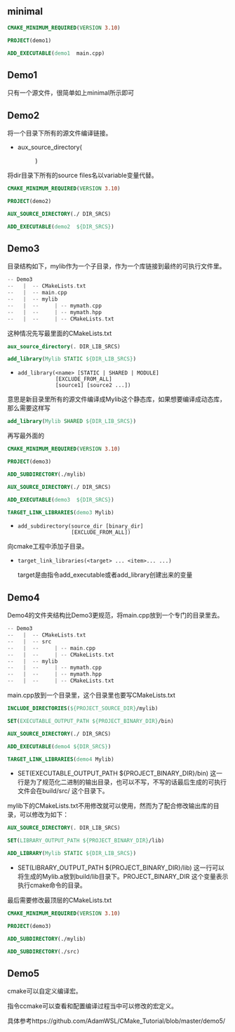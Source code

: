 ## minimal

~~~cmake
CMAKE_MINIMUM_REQUIRED(VERSION 3.10)

PROJECT(demo1)

ADD_EXECUTABLE(demo1  main.cpp)
~~~



## Demo1

只有一个源文件，很简单如上minimal所示即可



## Demo2

将一个目录下所有的源文件编译链接。

* aux_source_directory(<dir> <variable>)

将dir目录下所有的source files名以variable变量代替。

~~~cmake
CMAKE_MINIMUM_REQUIRED(VERSION 3.10)

PROJECT(demo2)

AUX_SOURCE_DIRECTORY(./ DIR_SRCS)

ADD_EXECUTABLE(demo2  ${DIR_SRCS})
~~~



## Demo3

目录结构如下，mylib作为一个子目录，作为一个库链接到最终的可执行文件里。

~~~cpp
-- Demo3
--   |  -- CMakeLists.txt
--   |  -- main.cpp
--   |  -- mylib
--   |  --     | -- mymath.cpp
--   |  --     | -- mymath.hpp
--   |  --     | -- CMakeLists.txt
~~~

这种情况先写最里面的CMakeLists.txt

~~~cmake
aux_source_directory(. DIR_LIB_SRCS)

add_library(Mylib STATIC ${DIR_LIB_SRCS})
~~~

* ```
  add_library(<name> [STATIC | SHARED | MODULE]
              [EXCLUDE_FROM_ALL]
              [source1] [source2 ...])
  ```

意思是新目录里所有的源文件编译成Mylib这个静态库，如果想要编译成动态库，那么需要这样写

~~~cmake
add_library(Mylib SHARED ${DIR_LIB_SRCS})
~~~

再写最外面的

~~~cmake
CMAKE_MINIMUM_REQUIRED(VERSION 3.10)

PROJECT(demo3)

ADD_SUBDIRECTORY(./mylib)

AUX_SOURCE_DIRECTORY(./ DIR_SRCS)

ADD_EXECUTABLE(demo3  ${DIR_SRCS})

TARGET_LINK_LIBRARIES(demo3 Mylib)
~~~

* ```
  add_subdirectory(source_dir [binary_dir]
                   [EXCLUDE_FROM_ALL])
  ```

向cmake工程中添加子目录。

* ```
  target_link_libraries(<target> ... <item>... ...)
  ```

  target是由指令add_executable或者add_library创建出来的变量



## Demo4

Demo4的文件夹结构比Demo3更规范，将main.cpp放到一个专门的目录里去。

~~~cpp
-- Demo3
--   |  -- CMakeLists.txt
--   |  -- src
--   |  --     | -- main.cpp
--   |  --     | -- CMakeLists.txt
--   |  -- mylib
--   |  --     | -- mymath.cpp
--   |  --     | -- mymath.hpp
--   |  --     | -- CMakeLists.txt
~~~

main.cpp放到一个目录里，这个目录里也要写CMakeLists.txt

~~~cmake
INCLUDE_DIRECTORIES(${PROJECT_SOURCE_DIR}/mylib)

SET(EXECUTABLE_OUTPUT_PATH ${PROJECT_BINARY_DIR}/bin)

AUX_SOURCE_DIRECTORY(./ DIR_SRCS)

ADD_EXECUTABLE(demo4 ${DIR_SRCS})

TARGET_LINK_LIBRARIES(demo4 Mylib)
~~~

* SET(EXECUTABLE_OUTPUT_PATH ${PROJECT_BINARY_DIR}/bin) 这一行是为了规范化二进制的输出目录，也可以不写，不写的话最后生成的可执行文件会在build/src/ 这个目录下。

mylib下的CMakeLists.txt不用修改就可以使用，然而为了配合修改输出库的目录，可以修改为如下：

~~~cmake
AUX_SOURCE_DIRECTORY(. DIR_LIB_SRCS)

SET(LIBRARY_OUTPUT_PATH ${PROJECT_BINARY_DIR}/lib)

ADD_LIBRARY(Mylib STATIC ${DIR_LIB_SRCS})
~~~

* SET(LIBRARY_OUTPUT_PATH ${PROJECT_BINARY_DIR}/lib) 这一行可以将生成的Mylib.a放到build/lib目录下。PROJECT_BINARY_DIR 这个变量表示执行cmake命令的目录。

最后需要修改最顶层的CMakeLists.txt

~~~cmake
CMAKE_MINIMUM_REQUIRED(VERSION 3.10)

PROJECT(demo3)

ADD_SUBDIRECTORY(./mylib)

ADD_SUBDIRECTORY(./src)
~~~



## Demo5

cmake可以自定义编译宏。

指令ccmake可以查看和配置编译过程当中可以修改的宏定义。

具体参考https://github.com/AdamWSL/CMake_Tutorial/blob/master/demo5/